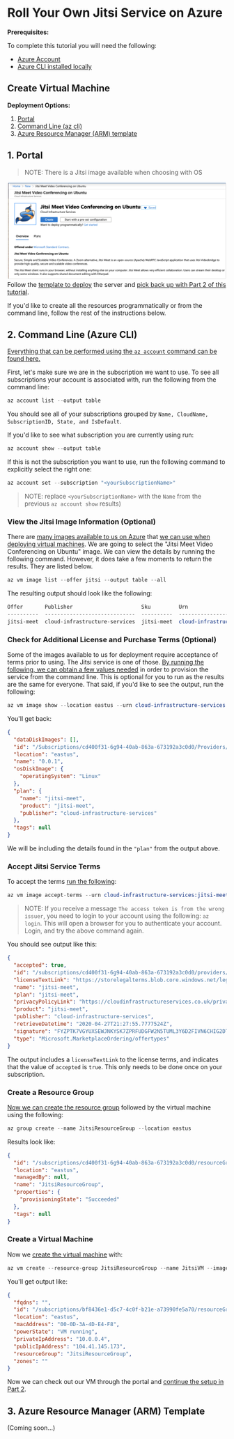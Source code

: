 # Roll Your Own Jitsi Service on Azure

**Prerequisites:**

To complete this tutorial you will need the following:

- [Azure Account](http://azure.com/join/?wt.mc_id=github-twitch06-jahand)
- [Azure CLI installed locally](https://docs.microsoft.com/en-us/cli/azure/install-azure-cli?view=azure-cli-latest/?wt.mc_id=github-twitch06-jahand)

## Create Virtual Machine

**Deployment Options:**

1. [Portal](#1-portal)
2. [Command Line (az cli)](#2-command-line-azure-cli)
3. [Azure Resource Manager (ARM) template](#3-azure-resource-manager-arm-template)

## 1. Portal

>NOTE: There is a Jitsi image available when choosing with OS

![azure-marketplace](../img/jitsi-mkt.png)
Follow the [template to deploy](https://azuremarketplace.microsoft.com/en-us/marketplace/apps/cloud-infrastructure-services.jitsi-meet/?wt.mc_id=github-twitch06-jahand) the server and [pick back up with Part 2 of this tutorial](../pt2/README.md).

If you'd like to create all the resources programmatically or from the command line, follow the rest of the instructions below.

## 2. Command Line (Azure CLI)

[Everything that can be performed using the `az account` command can be found here.](https://docs.microsoft.com/en-us/cli/azure/account?view=azure-cli-latest/?wt.mc_id=github-twitch06-jahand)

First, let's make sure we are in the subscription we want to use. To see all subscriptions your account is associated with, run the following from the command line:

```s
az account list --output table
```

You should see all of your subscriptions grouped by `Name, CloudName, SubscriptionID, State, and IsDefault`.

If you'd like to see what subscription you are currently using run:

```s
az account show --output table
```

If this is not the subscription you want to use, run the following command to explicitly select the right one:

```s
az account set --subscription "<yourSubscriptionName>"
```

>NOTE: replace `<yourSubscriptionName>` with the `Name` from the previous `az account show` results)

### View the Jitsi Image Information (Optional)

There are [many images available to us on Azure](https://docs.microsoft.com/en-us/cli/azure/vm/image?view=azure-cli-latest?wt.mc_id=github-twitch06-jahand) that [we can use when deploying virtual machines](https://docs.microsoft.com/en-us/azure/virtual-machines/linux/cli-ps-findimage/?wt.mc_id=github-twitch06-jahand). We are going to select the "Jitsi Meet Video Conferencing on Ubuntu" image. We can view the details by running the following command. However, it does take a few moments to return the results. They are listed below.

```s
az vm image list --offer jitsi --output table --all
```

The resulting output should look like the following:

```s
Offer       Publisher                      Sku         Urn                                                        Version
----------  -----------------------------  ----------  ---------------------------------------------------------  ---------
jitsi-meet  cloud-infrastructure-services  jitsi-meet  cloud-infrastructure-services:jitsi-meet:jitsi-meet:0.0.1  0.0.1
```

### Check for Additional License and Purchase Terms (Optional)

Some of the images available to us for deployment require acceptance of terms prior to using. The Jitsi service is one of those. [By running the following, we can obtain a few values needed](https://docs.microsoft.com/en-us/cli/azure/image?view=azure-cli-latest#az-image-show/?wt.mc_id=github-twitch06-jahand) in order to provision the service from the command line. This is optional for you to run as the results are the same for everyone. That said, if you'd like to see the output, run the following:

```s
az vm image show --location eastus --urn cloud-infrastructure-services:jitsi-meet:jitsi-meet:latest
```

You'll get back:

```json
{
  "dataDiskImages": [],
  "id": "/Subscriptions/cd400f31-6g94-40ab-863a-673192a3c0d0/Providers/Microsoft.Compute/Locations/eastus/Publishers/cloud-infrastructure-services/ArtifactTypes/VMImage/Offers/jitsi-meet/Skus/jitsi-meet/Versions/0.0.1",
  "location": "eastus",
  "name": "0.0.1",
  "osDiskImage": {
    "operatingSystem": "Linux"
  },
  "plan": {
    "name": "jitsi-meet",
    "product": "jitsi-meet",
    "publisher": "cloud-infrastructure-services"
  },
  "tags": null
}
```

We will be including the details found in the `"plan"` from the output above.

### Accept Jitsi Service Terms

To accept the terms [run the following](https://docs.microsoft.com/en-us/cli/azure/vm/image?view=azure-cli-latest#az-vm-image-accept-terms/?wt.mc_id=github-twitch06-jahand):

```s
az vm image accept-terms --urn cloud-infrastructure-services:jitsi-meet:jitsi-meet:latest
```

>NOTE: If you receive a message `The access token is from the wrong issuer`, you need to login to your account using the following: `az login`. This will open a browser for you to authenticate your account. Login, and try the above command again.

You should see output like this:

```json
{
  "accepted": true,
  "id": "/subscriptions/cd400f31-6g94-40ab-863a-673192a3c0d0/providers/Microsoft.MarketplaceOrdering/offerTypes/Microsoft.MarketplaceOrdering/offertypes/publishers/cloud-infrastructure-services/offers/jitsi-meet/plans/jitsi-meet/agreements/current",
  "licenseTextLink": "https://storelegalterms.blob.core.windows.net/legalterms/3E5ED_legalterms_CLOUD%253a2DINFRASTRUCTURE%253a2DSERVICES%253a24JITSI%253a2DMEET%253a24JITSI%253a2DMEET%253a24T622IBUBKL6J3MHL5NUAWG2XNZ5H5FVSJGLCOC54LB63AGIONYH5CDZVDEYDONEFK2NHKCZROAP7ZU5PLZHXJ5ZNBFEUCBOWWMC4DSY.txt",
  "name": "jitsi-meet",
  "plan": "jitsi-meet",
  "privacyPolicyLink": "https://cloudinfrastructureservices.co.uk/privacy-policy/",
  "product": "jitsi-meet",
  "publisher": "cloud-infrastructure-services",
  "retrieveDatetime": "2020-04-27T21:27:55.7777524Z",
  "signature": "FYZPTK7VGYUXSEWJNKYSK7ZPRFUDGFW2N5TUML3Y6D2FIVN6CHIG2DTWPMKLCJJ37IC2AC3EKZET45OQGLEQ3SDFMJMDEH6FR2GM75I",
  "type": "Microsoft.MarketplaceOrdering/offertypes"
}
```

The output includes a `licenseTextLink` to the license terms, and indicates that the value of `accepted` is `true`. This only needs to be done once on your subscription.

### Create a Resource Group

[Now we can create the resource group](https://docs.microsoft.com/en-us/cli/azure/group?view=azure-cli-latest#az-group-create/?wt.mc_id=github-twitch06-jahand) followed by the virtual machine using the following:

```s
az group create --name JitsiResourceGroup --location eastus
```

Results look like:

```json
{
  "id": "/subscriptions/cd400f31-6g94-40ab-863a-673192a3c0d0/resourceGroups/JitsiResourceGroup",
  "location": "eastus",
  "managedBy": null,
  "name": "JitsiResourceGroup",
  "properties": {
    "provisioningState": "Succeeded"
  },
  "tags": null
}
```

### Create a Virtual Machine

Now we [create the virtual machine](https://docs.microsoft.com/en-us/cli/azure/vm?view=azure-cli-latest#az-vm-create/?wt.mc_id=github-twitch06-jahand) with:

```s
az vm create --resource-group JitsiResourceGroup --name JitsiVM --image cloud-infrastructure-services:jitsi-meet:jitsi-meet:latest --plan-name jitsi-meet --plan-product jitsi-meet --plan-publisher cloud-infrastructure-services
```

You'll get output like:

```json
{
  "fqdns": "",
  "id": "/subscriptions/bf8436e1-d5c7-4c0f-b21e-a73990fe5a70/resourceGroups/JitsiResourceGroup/providers/Microsoft.Compute/virtualMachines/JitsiVM",
  "location": "eastus",
  "macAddress": "00-0D-3A-4D-E4-F8",
  "powerState": "VM running",
  "privateIpAddress": "10.0.0.4",
  "publicIpAddress": "104.41.145.173",
  "resourceGroup": "JitsiResourceGroup",
  "zones": ""
}
```

Now we can check out our VM through the portal and [continue the setup in Part 2](../pt2/README.md).

## 3. Azure Resource Manager (ARM) Template

(Coming soon...)
